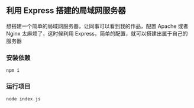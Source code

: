 ## 利用 Express 搭建的局域网服务器

想搭建一个简单的局域网服务器，让同事可以看到我的作品，配置 Apache 或者 Nginx 太麻烦了，这时候利用 Express，简单的配置，就可以搭建出属于自己的服务器

### 安装依赖

```
npm i
```

### 运行项目

```
node index.js
```

